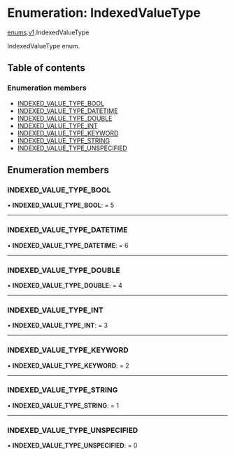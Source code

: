 # Enumeration: IndexedValueType

[enums](../modules/proto.temporal.api.enums.md).[v1](../modules/proto.temporal.api.enums.v1.md).IndexedValueType

IndexedValueType enum.

## Table of contents

### Enumeration members

- [INDEXED\_VALUE\_TYPE\_BOOL](proto.temporal.api.enums.v1.indexedvaluetype.md#indexed_value_type_bool)
- [INDEXED\_VALUE\_TYPE\_DATETIME](proto.temporal.api.enums.v1.indexedvaluetype.md#indexed_value_type_datetime)
- [INDEXED\_VALUE\_TYPE\_DOUBLE](proto.temporal.api.enums.v1.indexedvaluetype.md#indexed_value_type_double)
- [INDEXED\_VALUE\_TYPE\_INT](proto.temporal.api.enums.v1.indexedvaluetype.md#indexed_value_type_int)
- [INDEXED\_VALUE\_TYPE\_KEYWORD](proto.temporal.api.enums.v1.indexedvaluetype.md#indexed_value_type_keyword)
- [INDEXED\_VALUE\_TYPE\_STRING](proto.temporal.api.enums.v1.indexedvaluetype.md#indexed_value_type_string)
- [INDEXED\_VALUE\_TYPE\_UNSPECIFIED](proto.temporal.api.enums.v1.indexedvaluetype.md#indexed_value_type_unspecified)

## Enumeration members

### INDEXED\_VALUE\_TYPE\_BOOL

• **INDEXED\_VALUE\_TYPE\_BOOL**: = 5

___

### INDEXED\_VALUE\_TYPE\_DATETIME

• **INDEXED\_VALUE\_TYPE\_DATETIME**: = 6

___

### INDEXED\_VALUE\_TYPE\_DOUBLE

• **INDEXED\_VALUE\_TYPE\_DOUBLE**: = 4

___

### INDEXED\_VALUE\_TYPE\_INT

• **INDEXED\_VALUE\_TYPE\_INT**: = 3

___

### INDEXED\_VALUE\_TYPE\_KEYWORD

• **INDEXED\_VALUE\_TYPE\_KEYWORD**: = 2

___

### INDEXED\_VALUE\_TYPE\_STRING

• **INDEXED\_VALUE\_TYPE\_STRING**: = 1

___

### INDEXED\_VALUE\_TYPE\_UNSPECIFIED

• **INDEXED\_VALUE\_TYPE\_UNSPECIFIED**: = 0
